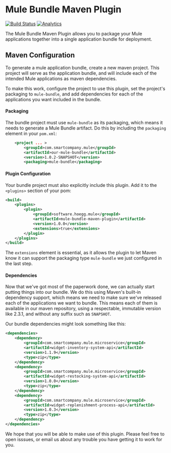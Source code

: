 Mule Bundle Maven Plugin
====================
[![Build Status](https://travis-ci.org/hoeggsoftware/mule-bundle-maven-plugin.svg?branch=master)](https://travis-ci.org/hoeggsoftware/mule-bundle-maven-plugin)
[![Analytics](https://hoegg-ga-beacon.appspot.com/UA-76227345-2/mule-bundle-maven-plugin)](https://github.com/hoeggsoftware/ga-beacon)

The Mule Bundle Maven Plugin allows you to package your Mule applications together into a single application bundle for
deployment.

Maven Configuration
----------------------------------------
To generate a mule application bundle, create a new maven project. This project will serve as the application bundle,
and will include each of the intended Mule applications as maven dependencies.

To make this work, configure the project to use this plugin, set the project's packaging to `mule-bundle`, and add
dependencies for each of the applications you want included in the bundle.

#### Packaging
The bundle project must use `mule-bundle` as its packaging, which means it needs to generate a Mule Bundle artifact.
Do this by including the `packaging` element in your `pom.xml`:

```xml
    <project ... > 
        <groupId>com.smartcompany.mule</groupId>
        <artifactId>our-mule-bundle</artifactId>
        <version>1.0.2-SNAPSHOT</version>
        <packaging>mule-bundle</packaging>
```

#### Plugin Configuration
Your bundle project must also explicitly include this plugin. Add it to the `<plugins>` section of your pom: 
```xml
<build>
    <plugins>
        <plugin>
            <groupId>software.hoegg.mule</groupId>
            <artifactId>mule-bundle-maven-plugin</artifactId>
            <version>1.0.0</version>
            <extensions>true</extensions>
        </plugin>
    </plugins>
</build>
```
The `extensions` element is essential, as it allows the plugin to let Maven know it can support the packaging type
`mule-bundle` we just configured in the last step.

#### Dependencies
Now that we've got most of the paperwork done, we can actually start putting things into our bundle. We do this
using Maven's built-in dependency support, which means we need to make sure we've released each of the applications
we want to bundle. This means each of them is available in our maven repository, using a respectable, immutable version
like 2.3.1, and without any suffix such as `SNAPSHOT`. 

Our bundle dependencies might look something like this:

```xml
<dependencies>
    <dependency>
        <groupId>com.smartcompany.mule.microservice</groupId>
        <artifactId>widget-inventory-system-api</artifactId>
        <version>1.1.9</version>
        <type>zip</type>
    </dependency>
    <dependency>
        <groupId>com.smartcompany.mule.microservice</groupId>
        <artifactId>widget-restocking-system-api</artifactId>
        <version>1.0.0</version>
        <type>zip</type>
    </dependency>
    <dependency>
        <groupId>com.smartcompany.mule.microservice</groupId>
        <artifactId>widget-replenishment-process-api</artifactId>
        <version>1.0.3</version>
        <type>zip</type>
    </dependency>
</dependencies>
```

We hope that you will be able to make use of this plugin. Please feel free to open isssues, or email us about any
trouble you have getting it to work for you. 
